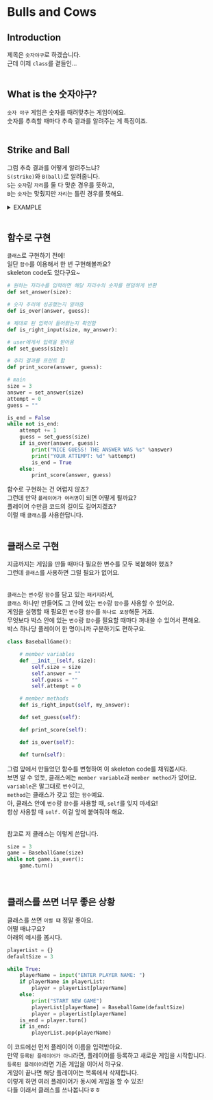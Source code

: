 # Bulls and Cows

## Introduction
제목은 `숫자야구`로 하겠습니다.  
근데 이제 `class`를 곁들인...    
<br>



## What is the 숫자야구?
`숫자 야구` 게임은 숫자를 때려맞추는 게임이에요.  
숫자를 추측할 때마다 추측 결과를 알려주는 게 특징이죠.  
<br>



## Strike and Ball
그럼 추측 결과를 어떻게 알려주느냐?  
`S(strike)`와 `B(ball)`로 알려줍니다.  
`S`는 `숫자`랑 `자리`를 둘 다 맞춘 경우를 뜻하고,  
`B`는 `숫자`는 맞췄지만 `자리`는 틀린 경우를 뜻해요.  

<details><summary>EXAMPLE</summary>

`정답`: 486   
`추측`: 408   
첫번째 숫자인 `4`는 숫자도 맞고 자리도 맞으니까 `S`,  
두번째 숫자인 `0`은 숫자가 틀렸으니까 아무것도 아니고,  
세번째 숫자인 `8`은 숫자만 맞추고 자리는 틀렸으니까 `B`.  
결론적으로 `추측 결과`는 `1S1B`이 됩니다.  
</details>
<br>



## 함수로 구현
`클래스`로 구현하기 전에!  
일단 `함수`를 이용해서 한 번 구현해볼까요?  
skeleton code도 있다구요~  
```python
# 원하는 자리수를 입력하면 해당 자리수의 숫자를 랜덤하게 반환
def set_answer(size):

# 숫자 추리에 성공했는지 알려줌
def is_over(answer, guess):

# 제대로 된 입력이 들어왔는지 확인함
def is_right_input(size, my_answer):

# user에게서 입력을 받아옴
def set_guess(size):

# 추리 결과를 프린트 함
def print_score(answer, guess):

# main
size = 3
answer = set_answer(size)
attempt = 0
guess = ""

is_end = False
while not is_end:
    attempt += 1
    guess = set_guess(size)
    if is_over(answer, guess):
        print("NICE GUESS! THE ANSWER WAS %s" %answer)
        print("YOUR ATTEMPT: %d" %attempt)
        is_end = True
    else:
        print_score(answer, guess)
```
함수로 구현하는 건 어렵지 않죠?    
그런데 만약 `플레이어가 여러명`이 되면 어떻게 될까요?  
플레이어 수만큼 코드의 길이도 길어지겠죠?  
이럴 때 `클래스`를 사용한답니다.  
<br>

## 클래스로 구현
지금까지는 게임을 만들 때마다 필요한 변수를 모두 복붙해야 했죠?  
그런데 `클래스`를 사용하면 그럴 필요가 없어요.  
<br>

`클래스`는 `변수`랑 `함수`를 담고 있는 `패키지`라서,  
`클래스` 하나만 만들어도 그 안에 있는 `변수`랑 `함수`를 사용할 수 있어요.  
게임을 실행할 때 필요한 `변수`랑 `함수`를 `하나로 포장`해둔 거죠.  
무엇보다 박스 안에 있는 `변수`랑 `함수`를 필요할 때마다 꺼내쓸 수 있어서 편해요.  
박스 하나당 플레이어 한 명이니까 구분하기도 편하구요.  
```python
class BaseballGame():

    # member variables
    def __init__(self, size):
        self.size = size
        self.answer = ""
        self.guess = ""
        self.attempt = 0

    # member methods
    def is_right_input(self, my_answer):

    def set_guess(self):

    def print_score(self):

    def is_over(self):

    def turn(self):
```
그럼 앞에서 만들었던 함수를 변형하여 이 skeleton code를 채워봅시다.  
보면 알 수 있듯, 클래스에는 `member variable`과 `member method`가 있어요.  
`variable`은 말그대로 `변수`이고,  
`method`는 클래스가 갖고 있는 `함수`예요.  
아, 클래스 안에 `변수`랑 `함수`를 사용할 때, `self`를 잊지 마세요!  
항상 사용할 때 `self.` 이걸 앞에 붙여줘야 해요.  

<br>
참고로 저 클래스는 이렇게 쓴답니다.  

```python
size = 3
game = BaseballGame(size)
while not game.is_over():
    game.turn()
```
<br>

## 클래스를 쓰면 너무 좋은 상황
클래스를 쓰면 `이럴 떄` 정말 좋아요.  
어떨 때냐구요?  
아래의 예시를 봅시다.  
```python
playerList = {}
defaultSize = 3

while True:
    playerName = input("ENTER PLAYER NAME: ")
    if playerName in playerList:
        player = playerList[playerName]
    else:
        print("START NEW GAME")
        playerList[playerName] = BaseballGame(defaultSize)
        player = playerList[playerName]
    is_end = player.turn()
    if is_end:
        playerList.pop(playerName)
```
이 코드에선 먼저 플레이어 이름을 입력받아요.  
만약 `등록된 플레이어가 아니`라면, 플레이어를 등록하고 새로운 게임을 시작합니다.  
`등록된 플레이어`라면 기존 게임을 이어서 하구요.  
게임이 끝나면 해당 플레이어는 목록에서 삭제합니다.  
이렇게 하면 여러 플레이어가 동시에 게임을 할 수 있죠!  
다들 이래서 클래스를 쓰나봅니다ㅎㅎ  
<br>
<br>
<br>
